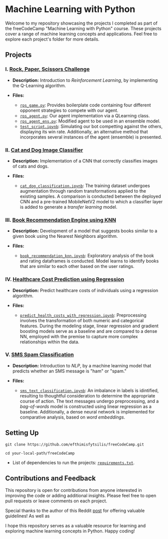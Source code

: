 # Machine Learning with Python

Welcome to my repository showcasing the projects I completed as part of the freeCodeCamp "Machine Learning with Python" course. These projects cover a range of machine learning concepts and applications. Feel free to explore each project's folder for more details.

## Projects

### I. [Rock, Paper, Scissors Challenge](https://www.freecodecamp.org/learn/machine-learning-with-python/machine-learning-with-python-projects/rock-paper-scissors)
- **Description:** Introduction to _Reinforcement Learning_, by implementing the Q-Learning algorithm.

- **Files:**  
    - [`rps_game.py`](Rock_Paper_Scissors/rps_game.py): Provides boilerplate code containing four different opponent strategies to compete with our agent.  
    - [`rps_agent.py`](Rock_Paper_Scissors/rps_agent.py): Our agent implementation via a QLearning class.  
    - [`rps_agent_ens.py`](Rock_Paper_Scissors/rps_agent_ens.py): Modified agent to be used in an ensemble model.   
    - [`test_script.ipynb`](Rock_Paper_Scissors/test_script.ipynb): Simulating our bot competting against the others, displaying its win rate. Additionally, an alternative method that incorporates several instances of the agent (ensemble) is presented.

### II. [Cat and Dog Image Classifier](https://www.freecodecamp.org/learn/machine-learning-with-python/machine-learning-with-python-projects/cat-and-dog-image-classifier)
- **Description:** Implementation of a CNN  that correctly classifies images of cats and dogs.

- **Files:**
    - [`cat_dog_classification.ipynb`](Cat_and_Dog_Image_Classifier/cat_dog_classification.ipynb): The training dataset undergoes augmentation through random transformations applied to the existing samples. A comparison is conducted between the deployed CNN and a pre-trained MobileNetV2 model to which a classifier layer is added to generate a _transfer learning_ model.

### III. [Book Recommendation Engine using KNN](https://www.freecodecamp.org/learn/machine-learning-with-python/machine-learning-with-python-projects/book-recommendation-engine-using-knn)
- **Description:** Development of a model that suggests books similar to a given book using the Nearest Neighbors algorithm.

- **Files:**
    - [`book_recommendation_knn.ipynb`](Book_Recommendation_Engine/book_recommendation_knn.ipynb): Exploratory analysis of the book and rating dataframes is conducted. Model learns to identify books that are similar to each other based on the user ratings.

### IV. [Healthcare Cost Prediction using Regression](https://www.freecodecamp.org/learn/machine-learning-with-python/machine-learning-with-python-projects/linear-regression-health-costs-calculator)
- **Description:** Predict healthcare costs of individuals using a regression algorithm.

- **Files:**
    - [`predict_health_costs_with_regression.ipynb`](Regression_Health_Costs_Calculator/predict_health_costs_with_regression.ipynb): Preprocessing involves the transformation of both numeric and categorical features. During the modeling stage, linear regression and gradient boosting models serve as a baseline and are compared to a dense NN,  employed with the premise to capture more complex relationships within the data.

### V. [SMS Spam Classification](https://www.freecodecamp.org/learn/machine-learning-with-python/machine-learning-with-python-projects/neural-network-sms-text-classifier)
- **Description:** Introduction to _NLP_, by a machine learning model that predicts whether an SMS message is "ham" or "spam."

- **Files:**
    - [`sms_text_classification.ipynb`](SMS_Text_Classifier/sms_text_classification.ipynb): An imbalance in labels is idintified, resulting to thoughtful consideration to determine the appropriate course of action. The text messages undergo preprocessing, and a _bag-of-words_ model is constructed using linear regression as a baseline. Additionally, a dense neural network is implemented for comparative analysis, based on _word embeddings_.

## Setting Up
```
git clone https://github.com/efthimisfytsilis/freeCodeCamp.git
```
```
cd your-local-path/freeCodeCamp
```
- List of dependencies to run the projects: [`requirements.txt`](requirements.txt).

## Contributions and Feedback

This repository is open for contributions from anyone interested in improving the code or adding additional insights. Please feel free to open pull requests or leave comments on each project.

Special thanks to the author of this Reddit [post](https://www.reddit.com/r/learnprogramming/comments/115oopc/freecodecamps_machine_learning_certificate/) for offering valuable guidelines! As well as 

I hope this repository serves as a valuable resource for learning and exploring machine learning concepts in Python. Happy coding!





